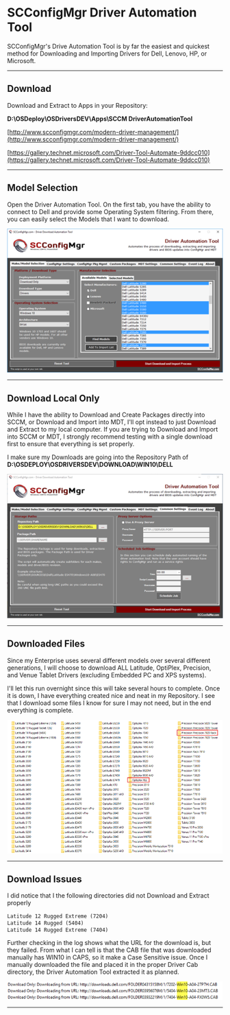# SCConfigMgr Driver Automation Tool

SCConfigMgr's Drive Automation Tool is by far the easiest and quickest method for Downloading and Importing Drivers for Dell, Lenovo, HP, or Microsoft.

---

## Download

Download and Extract to Apps in your Repository:

**D:\OSDeploy\OSDriversDEV\Apps\SCCM DriverAutomationTool**

[http://www.scconfigmgr.com/modern-driver-management/](http://www.scconfigmgr.com/modern-driver-management/)

[https://gallery.technet.microsoft.com/Driver-Tool-Automate-9ddcc010](https://gallery.technet.microsoft.com/Driver-Tool-Automate-9ddcc010)

---

## Model Selection

Open the Driver Automation Tool.  On the first tab, you have the ability to connect to Dell and provide some Operating System filtering.  From there, you can easily select the Models that I want to download.

![](/assets/2017-10-27_12-02-16.png)

---

## Download Local Only

While I have the ability to Download and Create Packages directly into SCCM, or Download and Import into MDT, I'll opt instead to just Download and Extract to my local computer.  If you are trying to Download and Import into SCCM or MDT, I strongly recommend testing with a single download first to ensure that everything is set properly.

I make sure my Downloads are going into the Repository Path of **D:\OSDEPLOY\OSDRIVERSDEV\DOWNLOAD\WIN10\DELL**

![](/assets/2017-10-30_13-59-57.png)

---

## Downloaded Files

Since my Enterprise uses several different models over several different generations, I will choose to download ALL Latitude, OptiPlex, Precision, and Venue Tablet Drivers \(excluding Embedded PC and XPS systems\).

I'll let this run overnight since this will take several hours to complete.  Once it is down, I have everything created nice and neat in my Repository.  I see that I download some files I know for sure I may not need, but in the end everything is complete.

![](/assets/2017-10-27_12-11-04.png)

---

## Download Issues

I did notice that I the following directories did not Download and Extract properly

```
Latitude 12 Rugged Extreme (7204)
Latitude 14 Rugged (5404)
Latitude 14 Rugged Extreme (7404)
```

Further checking in the log shows what the URL for the download is, but they failed.  From what I can tell is that the CAB file that was downloaded manually has WIN10 in CAPS, so it make a Case Sensitive issue.  Once I manually downloaded the file and placed it in the proper Driver Cab directory, the Driver Automation Tool extracted it as planned.

![](/assets/2017-10-27_12-16-11.png)

---



